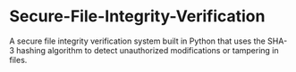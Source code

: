 # Secure-File-Integrity-Verification
A secure file integrity verification system built in Python that uses the SHA-3 hashing algorithm to detect unauthorized modifications or tampering in files.
